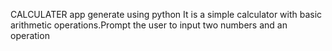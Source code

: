 CALCULATER app generate using python
It is a simple calculator with basic arithmetic operations.Prompt the user to input two numbers and an operation
